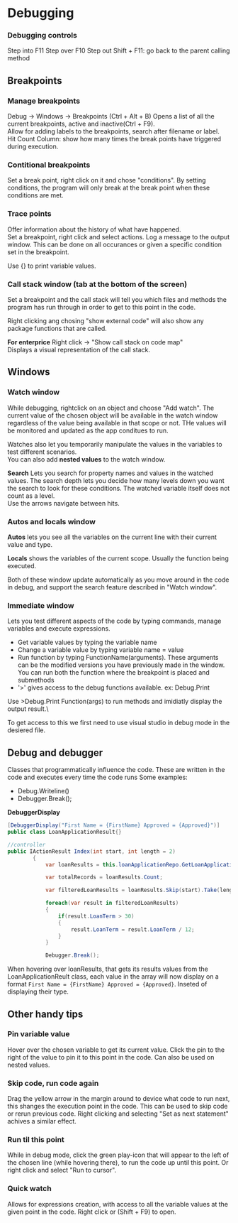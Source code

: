# Debugging

### Debugging controls
Step into F11
Step over F10
Step out Shift + F11: go back to the parent calling method

## Breakpoints

### Manage breakpoints
Debug -> Windows -> Breakpoints (Ctrl + Alt + B)
Opens a list of all the current breakpoints, active and inactive(Ctrl + F9).\
Allow for adding labels to the breakpoints, search after filename or label.\
Hit Count Column: show how many times the break points have triggered during execution.

### Contitional breakpoints 
Set a break point, right click on it and chose "conditions". By setting conditions, the program will only break at the 
break point when these conditions are met.

### Trace points
Offer information about the history of what have happened.\
Set a breakpoint, right click and select actions. Log a message to the output window. This can be done on all occurances or
given a specific condition set in the breakpoint.

Use {} to print variable values.

### Call stack window (tab at the bottom of the screen)
Set a breakpoint and the call stack will tell you which files and methods the program has run through in order 
to get to this point in the code.

Right clicking ang chosing "show external code" will also show any package functions that are called.

**For enterprice**
Right click -> "Show call stack on code map"\
Displays a visual representation of the call stack.

## Windows

### Watch window
While debugging, rightclick on an object and choose "Add watch". The current value of the chosen object will be available
in the watch window regardless of the value being available in that scope or not. THe values will be monitored and updated
as the app conditues to run.

Watches also let you temporarily manipulate the values in the variables to test different scenarios.\
You can also add **nested values** to the watch window.

**Search**
Lets you search for property names and values in the watched values. The search depth lets you decide
how many levels down you want the search to look for these conditions. The watched variable itself does not count as a level.\
Use the arrows navigate between hits.

### Autos and locals window

**Autos** lets you see all the variables on the current line with their current value and type.

**Locals** shows the variables of the current scope. Usually the function being executed.

Both of these window update automatically as you move around in the code in debug, and support the search feature
described in "Watch window".

### Immediate window
Lets you test different aspects of the code by typing commands, manage variables and execute expressions.
* Get variable values by typing the variable name
* Change a variable value by typing variable name = value
* Run function by typing FunctionName(arguments). These arguments can be the modified versions you have previously
made in the window. You can run both the function where the breakpoint is placed and submethods
* '>' gives access to the debug functions available. ex: Debug.Print

Use >Debug.Print Function(args) to run methods and imidiatly display the output result.\

To get access to this we first need to use visual studio in debug mode in the desiered file.

## Debug and debugger
Classes that programmatically influence the code. These are written in the code and executes every time the code runs
Some examples:
* Debug.Writeline()
* Debugger.Break();

**DebuggerDisplay**
```C#
[DebuggerDisplay("First Name = {FirstName} Approved = {Approved}")]
public class LoanApplicationResult{}

//controller
public IActionResult Index(int start, int length = 2)
        {
            var loanResults = this.loanApplicationRepo.GetLoanApplicationResults();

            var totalRecords = loanResults.Count;

            var filteredLoanResults = loanResults.Skip(start).Take(length).ToList();

            foreach(var result in filteredLoanResults)
            {
                if(result.LoanTerm > 30)
                {
                    result.LoanTerm = result.LoanTerm / 12;
                }
            }

            Debugger.Break();
```
When hovering over loanResults, that gets its results values from the LoanApplicationReult class, each value in the 
array will now display on a format `First Name = {FirstName} Approved = {Approved}`. Inseted of displaying their type.

## Other handy tips

### Pin variable value 
Hover over the chosen variable to get its current value. Click the pin to the right of the value to pin it to this
point in the code. Can also be used on nested values.

### Skip code, run code again
Drag the yellow arrow in the margin around to device what code to run next, this shanges the execution point in the code. 
This can be used to skip code or rerun previous code. Right clicking and selecting "Set as next statement" achives a similar
effect.

### Run til this point
While in debug mode, click the green play-icon that will appear to the left of the chosen line (while hovering there),
to run the code up until this point. Or right click and select "Run to cursor".

### Quick watch 
Allows for expressions creation, with access to all the variable values at the given point in the code. 
Right click or (Shift + F9) to open.
